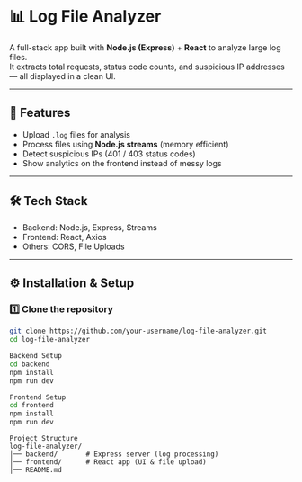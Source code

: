 # 📊 Log File Analyzer

A full-stack app built with **Node.js (Express)** + **React** to analyze large log files.  
It extracts total requests, status code counts, and suspicious IP addresses — all displayed in a clean UI.

---

## 🚀 Features
- Upload `.log` files for analysis
- Process files using **Node.js streams** (memory efficient)
- Detect suspicious IPs (401 / 403 status codes)
- Show analytics on the frontend instead of messy logs

---

## 🛠️ Tech Stack
- Backend: Node.js, Express, Streams
- Frontend: React, Axios
- Others: CORS, File Uploads

---

## ⚙️ Installation & Setup

### 1️⃣ Clone the repository
```bash
git clone https://github.com/your-username/log-file-analyzer.git
cd log-file-analyzer
```

```bash
Backend Setup
cd backend
npm install
npm run dev
```

```bash
Frontend Setup
cd frontend
npm install
npm run dev
```

```
Project Structure
log-file-analyzer/
│── backend/       # Express server (log processing)
│── frontend/      # React app (UI & file upload)
│── README.md
```
